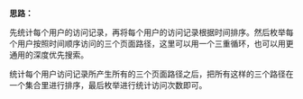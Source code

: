 **思路：**

先统计每个用户的访问记录，再将每个用户的访问记录根据时间排序。然后枚举每个用户按照时间顺序访问的三个页面路径，这里可以用一个三重循环，也可以用更通用的深度优先搜索。

统计每个用户访问记录所产生所有的三个页面路径之后，把所有这样的三个路径在一个集合里进行排序，最后枚举进行统计访问次数即可。

